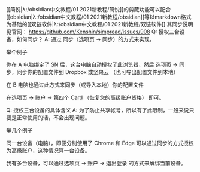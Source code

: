 [[简悦|λ:/obsidian中文教程/01 2021新教程/简悦]]的剪藏功能可以配合[[obsidian|λ:/obsidian中文教程/01 2021新教程/obsidian]]等以markdown格式为基础的[[双链软件|λ:/obsidian中文教程/01 2021新教程/双链软件]]
其同步说明见官网： https://github.com/Kenshin/simpread/issues/908
Q: 授权三台设备，如何同步？
A: 通过 同步（选项页 → 同步）的方式来实现。

举个例子

你在 A 电脑绑定了 SN 后，这台电脑自动授权了此浏览器，然后 选项页 → 同步，同步你的配置文件到 Dropbox 或坚果云 （也可导出配置文件到本地）

在 B 电脑也通过此方式来同步（或导入本地）你的配置文件

在选项页 → 账户 → 第四个 Card （恢复您的高级账户资格） 即可。

Q: 授权三台设备的具体含义
A: 为了防止共享帐号，所以有了此限制，一般来说只要是正常使用的话，不会出现问题。

举几个例子

同一台设备（电脑），即便分别使用了 Chrome 和 Edge 可以通过同步的方式授权为高级账户，这种情况算一台设备。

我有多台设备，可以通过选项页 → 账户 → 退出登录 的方式来解绑当前设备。
